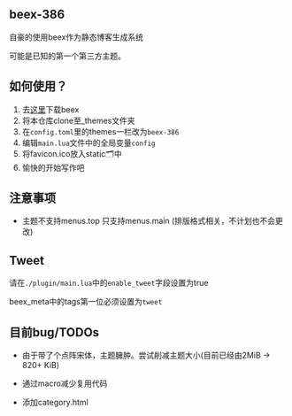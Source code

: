 ## beex-386

自豪的使用beex作为静态博客生成系统

可能是已知的第一个第三方主题。

## 如何使用？

1. 去[这里](http://www.telihai.com/archives/9027/)下载beex
2. 将本仓库clone至_themes文件夹
3. 在`config.toml`里的themes一栏改为`beex-386`
4. 编辑`main.lua`文件中的全局变量`config`
5. 将favicon.ico放入static🗂中
6. 愉快的开始写作吧
## 注意事项

- 主题不支持menus.top 只支持menus.main (排版格式相关，不计划也不会更改)

## Tweet

请在`./plugin/main.lua`中的`enable_tweet`字段设置为true

beex_meta中的tags第一位必须设置为`tweet`

## 目前bug/TODOs

- 由于带了个点阵宋体，主题臃肿。尝试削减主题大小(目前已经由2MiB -> 820+ KiB)

- 通过macro减少复用代码

- 添加category.html

